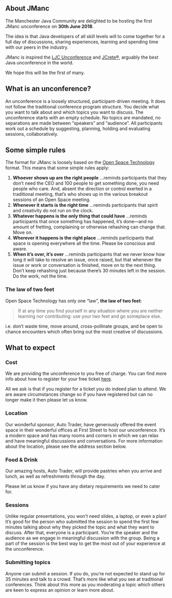 
## About JManc

The Manchester Java Community are delighted to be hosting the first JManc unconference on **30th June 2018**. 

The idea is that Java developers of all skill levels will to come together for a full day of discussions, sharing experiences, learning and spending time with our peers in the industry.

JManc is inspired the [LJC Unconference](http://unconf.londonjavacommunity.co.uk/) and [JCrete®](http://www.jcrete.org/), arguably the best Java unconference in the world.

We hope this will be the first of many.

## What is an unconference?

An unconference is a loosely structured, participant-driven meeting. It does not follow the traditional conference program structure. You decide what you want to talk about and which topics you want to discuss. The unconference starts with an empty schedule. No topics are mandated, no separations are made between “speakers” and “audience”. All participants work out a schedule by suggesting, planning, holding and evaluating sessions, collaboratively.

## Some simple rules

The format for JManc is loosely based on the [Open Space Technology](https://en.wikipedia.org/wiki/Open_Space_Technology) format. This means that some simple rules apply:

1. **Whoever shows up are the right people**
…reminds participants that they don’t need the CEO and 100 people to get something done, you need people who care. And, absent the direction or control exerted in a traditional meeting, that’s who shows up in the various breakout sessions of an Open Space meeting.
2. **Whenever it starts is the right time**
…reminds participants that spirit and creativity do not run on the clock.
3. **Whatever happens is the only thing that could have**
…reminds participants that once something has happened, it’s done—and no amount of fretting, complaining or otherwise rehashing can change that. Move on.
4. **Wherever it happens is the right place**
…reminds participants that space is opening everywhere all the time. Please be conscious and aware.
5. **When it’s over, it’s over**
…reminds participants that we never know how long it will take to resolve an issue, once raised, but that whenever the issue or work or conversation is finished, move on to the next thing. Don’t keep rehashing just because there’s 30 minutes left in the session. Do the work, not the time.

### The law of two feet

Open Space Technology has only one “law”, **the law of two feet**:

> If at any time you find yourself in any situation where you are neither learning nor contributing: use your two feet and go someplace else.

i.e. don’t waste time, move around, cross-pollinate groups, and be open to chance encounters which often bring out the most creative of discussions.

## What to expect

### Cost

We are providing the unconference to you free of charge. You can find more info about how to register for your free ticket [here](/tickets).

All we ask is that if you register for a ticket you do indeed plan to attend. We are aware circumstances change so if you have registered but can no longer make it then please let us know.

### Location

Our wonderful sponsor, Auto Trader, have generously offered the event space in their wonderful offices at First Street to host our unconference. It’s a modern space and has many rooms and corners in which we can relax and have meaningful discussions and conversations. For more information about the location, please see the address section below.

### Food & Drink

Our amazing hosts, Auto Trader, will provide pastries when you arrive and lunch, as well as refreshments through the day.

Please let us know if you have any dietary requirements we need to cater for.

### Sessions

Unlike regular presentations, you won’t need slides, a laptop, or even a plan! It’s good for the person who submitted the session to spend the first few minutes talking about why they picked the topic and what they want to discuss. After that, everyone is a participant. You’re the speaker and the audience as we engage in meaningful discussion with the group. Being a part of the session is the best way to get the most out of your experience at the unconference.

### Submitting topics

Anyone can submit a session. If you do, you’re not expected to stand up for 35 minutes and talk to a crowd. That’s more like what you see at traditional conferences. Think about this more as you moderating a topic which others are keen to express an opinion or learn more about.

